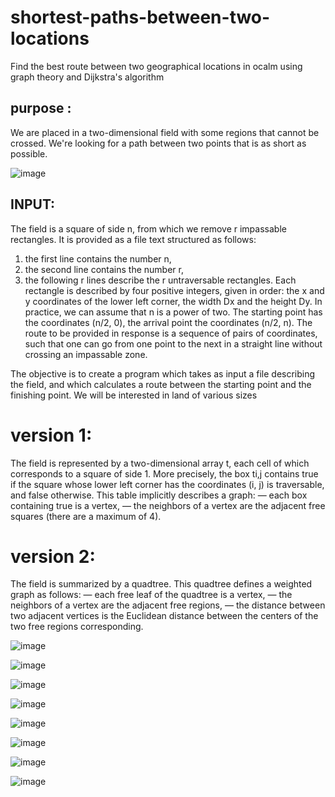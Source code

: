 # shortest-paths-between-two-locations
Find the best route between two geographical locations in ocalm using graph theory and Dijkstra's algorithm

## purpose : 
We are placed in a two-dimensional field with some regions that cannot be crossed. We're looking for a path between two points that is as short as possible.


![image](https://user-images.githubusercontent.com/72779962/168636239-8bb82826-490d-4d1e-b05b-ca57ddc36f91.png)



## INPUT:
The field is a square of side n, from which we remove r impassable rectangles. It is provided as a file
text structured as follows:
1. the first line contains the number n,
2. the second line contains the number r,
3. the following r lines describe the r untraversable rectangles.
Each rectangle is described by four positive integers, given in order: the x and y coordinates of the
lower left corner, the width Dx and the height Dy. In practice, we can assume that n is a power of two.
The starting point has the coordinates (n/2, 0), the arrival point the coordinates (n/2, n). The route to be provided in response is a sequence of pairs of coordinates, such that one can go from one point to the next in a straight line without crossing an impassable zone.

The objective is to create a program which takes as input a file describing the field, and which calculates a route between the starting point and the finishing point. We will be interested in land of various sizes



# version 1:
The field is represented by a two-dimensional array t, each cell of which corresponds to a square of side 1.
More precisely, the box ti,j contains true if the square whose lower left corner has the coordinates (i, j) is
traversable, and false otherwise. This table implicitly describes a graph:
— each box containing true is a vertex,
— the neighbors of a vertex are the adjacent free squares (there are a maximum of 4).

# version 2:
The field is summarized by a quadtree. This quadtree defines a weighted graph as follows:
— each free leaf of the quadtree is a vertex,
— the neighbors of a vertex are the adjacent free regions,
— the distance between two adjacent vertices is the Euclidean distance between the centers of the two free regions
corresponding.

![image](https://user-images.githubusercontent.com/72779962/169276762-2954fac7-d1b3-4589-ab4e-5840ee83ffe9.png)



![image](https://user-images.githubusercontent.com/72779962/168636176-35a1315a-984e-487b-a3b7-b9633be21979.png)


![image](https://user-images.githubusercontent.com/72779962/168881743-139beb88-acfb-467c-b76f-a26f3c79dbe4.png)


![image](https://user-images.githubusercontent.com/72779962/168886417-29a1faa1-9695-46c9-8228-d34776aa74b8.png)


![image](https://user-images.githubusercontent.com/72779962/168886470-0c3b83ba-9741-4976-aeb5-2b3c3f8ef9ad.png)


![image](https://user-images.githubusercontent.com/72779962/168886650-f048c5c6-e050-4e97-8571-b67f16f574b2.png)



![image](https://user-images.githubusercontent.com/72779962/168887178-5651eceb-a53f-4094-bd72-eda53d37a8de.png)


![image](https://user-images.githubusercontent.com/72779962/168888341-905fe76f-c989-44b9-ac13-529411600fe9.png)




